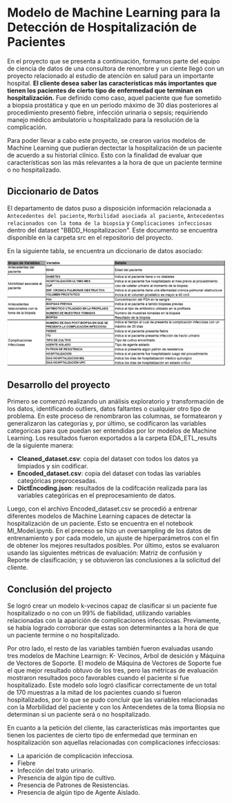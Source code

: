 # Modelo de Machine Learning para la Detección de Hospitalización de Pacientes

En el proyecto que se presenta a continuación, formamos parte del equipo de ciencia de datos de una consultora de renombre y un ciente llegó con un proyecto relacionado al estudio de atención en salud para un importante hospital. **El cliente desea saber las características más importantes que tienen los pacientes de cierto tipo de enfermedad que terminan en hospitalización.** Fue definido como caso, aquel paciente que fue sometido a biopsia prostática y que en un periodo máximo de 30 días posteriores al procedimiento presentó fiebre, infección urinaria o sepsis; requiriendo manejo médico ambulatorio u hospitalizado para la resolución de la complicación.

Para poder llevar a cabo este proyecto, se crearon varios modelos de Machine Learning que pudieran dectectar la hospitalización de un paciente de acuerdo a su historial clínico. Esto con la finalidad de evaluar que características son las más relevantes a la hora de que un paciente termine o no hospitalizado.

## Diccionario de Datos

El departamento de datos puso a disposición información relacionada a `Antecedentes del paciente`, `Morbilidad asociada al paciente`, `Antecedentes relacionados con la toma de la biopsia` y `Complicaciones infecciosas` dentro del dataset "BBDD_Hospitalizacion". Este documento se encuentra disponible en la carpeta src en el repositorio del proyecto.

En la siguiente tabla, se encuentra un diccionario de datos asociado:

![image](./src/data_dict.png)

## Desarrollo del proyecto

Primero se comenzó realizando un análisis exploratorio y transformación de los datos, identificando outliers, datos faltantes o cualquier otro tipo de problema. En este proceso de renombraron las columnas, se formatearon y generalizaron las categorías y, por último, se codificaron las variables categoricas para que puedan ser entendidas por lor modelos de Machine Learning. Los resultados fueron exportados a la carpeta EDA_ETL_results de la siguiente manera:

- **Cleaned_dataset.csv**: copia del dataset con todos los datos ya limpiados y sin codificar.
- **Encoded_dataset.csv**: copia del dataset con todas las variables categóricas preprocesadas.
- **DictEncoding.json**: resultados de la codifcación realizada para las variables categóricas en el preprocesamiento de datos.

Luego, con el archivo Encoded_dataset.csv se procedió a entrenar diferentes modelos de Machine Learning capaces de detectar la hospitalización de un paciente. Esto se encuentra en el notebook Ml_Model.ipynb. En el preceso se hizo un oversampling de los datos de entrenamiento y por cada modelo, un ajuste de hiperparámetros con el fin de obtener los mejores resultados posibles. Por último, estos se evaluaron usando las siguientes métricas de evaluación: Matriz de confusión y Reporte de clasificación; y se obtuvieron las conclusiones a la solicitud del cliente.

## Conclusión del projecto

Se logró crear un modelo k-vecinos capaz de clasificar si un paciente fue hospitalizado o no con un 99% de fiabilidad, utilizando variables relacionadas con la aparición de complicaciones infecciosas. Previamente, se había logrado corroborar que estas son determinantes a la hora de que un paciente termine o no hospitalizado.

Por otro lado, el resto de las variables también fueron evaluadas usando tres modelos de Machine Learnign: K- Vecinos, Arbol de desición y Máquina de Vectores de Soporte. El modelo de Máquina de Vectores de Soporte fue el que mejor resultado obtuvo de los tres, pero las métricas de evaluación mostraron resultados poco favorables cuando el paciente si fue hospitalizado. Este modelo solo logró clasificar correctamente de un total de 170 muestras a la mitad de los pacientes cuando si fueron hospitalizados, por lo que se pudo concluir que las variables relacionadas con la Morbilidad del paciente y con los Antecendetes de la toma Biopsia no determinan si un paciente será o no hospitalizado.

En cuanto a la petición del cliente, las características más importantes que tienen los pacientes de cierto tipo de enfermedad que terminan en hospitalización son aquellas relacionadas con complicaciones infecciosas:

- La aparición de complicación infecciosa.
- Fiebre
- Infección del trato urinario.
- Presencia de algún tipo de cultivo.
- Presencia de Patrones de Resistencias.
- Presencia de algún tipo de Agente Aislado.
